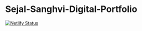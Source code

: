 # Sejal-Sanghvi-Digital-Portfolio

[![Netlify Status](https://api.netlify.com/api/v1/badges/38ba8839-0499-435f-a9e9-9a9c0a7cd607/deploy-status)](https://app.netlify.com/sites/sejalsanghvi/deploys)
